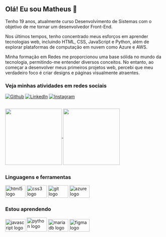 ## Olá! Eu sou Matheus 👋

Tenho 19 anos, atualmente curso Desenvolvimento de Sistemas com o objetivo de me tornar um desenvolvedor Front-End.

Nos últimos tempos, tenho concentrado meus esforços em aprender tecnologias web, incluindo HTML, CSS, JavaScript e Python, além de explorar plataformas de computação em nuvem como Azure e AWS.

Minha formação em Redes me proporcionou uma base sólida no mundo da tecnologia, permitindo-me entender diversos conceitos. No entanto, ao começar a desenvolver meus primeiros projetos web, percebi que meu verdadeiro foco é criar designs e páginas visualmente atraentes.

### Veja minhas atividades em redes sociais
[![Github](https://img.shields.io/badge/Github-000?style=for-the-badge&logo=github&logoColor=FFF)](https://github.com/anselmosz/)
[![LinkedIn](https://img.shields.io/badge/LinkedIn-000?style=for-the-badge&logo=linkedin&logoColor=FFF)](https://www.linkedin.com/in/matheus-souza-anselmo-aba10a215/)
[![Instagram](https://img.shields.io/badge/Instagram-000?style=for-the-badge&logo=instagram&logoColor=FFF)](https://www.instagram.com/anselmoszm/profilecard/?igsh=MWxyeThvYTlibXhkZg==)

##

<div align="start">
  <a href="https://github.com/anselmosz">
    <img height=180 align="center" src="https://github-readme-stats.vercel.app/api?username=anselmosz&show_icons=true&theme=dark&border_color=000" />
    <img height=180 align="center" src="https://github-readme-stats.vercel.app/api/top-langs/?username=anselmosz&layout=compact&theme=dark&border_color=000" />
  </a>
</div>
  
##

### Linguagens e ferramentas
<div>
  <img width="64" src="https://cdn.jsdelivr.net/gh/devicons/devicon/icons/html5/html5-original.svg" height="40" alt="html5 logo"  />
  <img width="64" src="https://cdn.jsdelivr.net/gh/devicons/devicon/icons/css3/css3-original.svg" height="40" alt="css3 logo"  />
  <img width="64" src="https://cdn.jsdelivr.net/gh/devicons/devicon/icons/git/git-original.svg" height="40" alt="git logo"  />
  <img width="64" src="https://cdn.jsdelivr.net/gh/devicons/devicon/icons/azure/azure-original.svg" height="40" alt="azure logo"  />
</div>

### Estou aprendendo  
<div>
  <img width="64" src="https://cdn.jsdelivr.net/gh/devicons/devicon/icons/javascript/javascript-original.svg" height="40" alt="javascript logo"  />
  <img width="64" src="https://cdn.jsdelivr.net/gh/devicons/devicon/icons/python/python-original.svg" height="45" alt="python logo"  />
  <img width="64" src="https://cdn.jsdelivr.net/gh/devicons/devicon/icons/mariadb/mariadb-original.svg" height="40" alt="mariadb logo"  />
  <img width="64" src="https://cdn.jsdelivr.net/gh/devicons/devicon/icons/figma/figma-original.svg" height="40" alt="figma logo"  />
</div>
